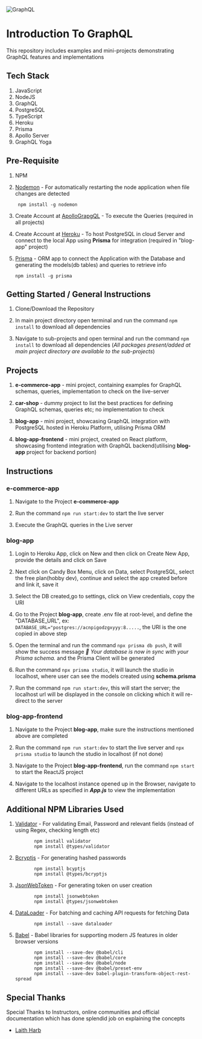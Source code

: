 <img src="https://cdn.codersociety.com/uploads/graphql-reasons.png" alt="GraphQL"/>

# Introduction To GraphQL

This repository includes examples and mini-projects demonstrating GraphQL features and implementations

## Tech Stack

1. JavaScript
2. NodeJS
3. GraphQL
4. PostgreSQL
5. TypeScript
6. Heroku
7. Prisma
8. Apollo Server
9. GraphQL Yoga

## Pre-Requisite

1.  NPM

2.  [Nodemon](https://www.npmjs.com/package/nodemon) - For automatically restarting the node application when file changes are detected

         npm install -g nodemon

3.  Create Account at [ApolloGrapgQL](https://studio.apollographql.com/login?from=%2F) - To execute the Queries (required in all projects)

4.  Create Account at [Heroku](https://dashboard.heroku.com/) - To host PostgreSQL in cloud Server and connect to the local App using **Prisma** for integration (required in "blog-app" project)

5.  [Prisma](https://www.npmjs.com/package/prisma) - ORM app to connect the Application with the Database and generating the models(db tables) and queries to retrieve info

        npm install -g prisma

## Getting Started / General Instructions

1. Clone/Download the Repository

2. In main project directory open terminal and run the command `npm install` to download all dependencies

3. Navigate to sub-projects and open terminal and run the command `npm install` to download all dependencies (_All packages present/added at main project directory are available to the sub-projects_)

## Projects

1. **e-commerce-app** - mini project, containing examples for GraphQL schemas, queries, implementation to check on the live-server

2. **car-shop** - dummy project to list the best practices for defining GraphQL schemas, queries etc; no implementation to check

3. **blog-app** - mini project, showcasing GraphQL integration with PostgreSQL hosted in Heroku Platform, utilising Prisma ORM

4. **blog-app-frontend** - mini project, created on React platform, showcasing frontend integration with GraphQL backend(utilising **blog-app** project for backend portion)

## Instructions

### e-commerce-app

1. Navigate to the Project **e-commerce-app**

2. Run the command `npm run start:dev` to start the live server

3. Execute the GraphQL queries in the Live server

### blog-app

1. Login to Heroku App, click on New and then click
   on Create New App, provide the details and click on Save

2. Next click on Candy Box Menu, click on Data, select PostgreSQL, select the free plan(hobby dev), continue and select the app created before and link it, save it

3. Select the DB created,go to settings, click on View credentials, copy the URI

4. Go to the Project **blog-app**, create .env file at root-level, and define the "DATABASE_URL", ex: `DATABASE_URL="postgres://acnpigodzgxyyy:8.....`, the URI is the one copied in above step

5. Open the terminal and run the command `npx prisma db push`, it will show the success message _🚀 Your database is now in sync with your Prisma schema._ and the Prisma Client will be generated

6. Run the command `npx prisma studio`, it will launch the studio in localhost, where user can see the models created using **schema.prisma**

7. Run the command `npm run start:dev`, this will start the server; the localhost url will be displayed in the console on clicking which it will re-direct to the server

### blog-app-frontend

1. Navigate to the Project **blog-app**, make sure the instructions mentioned above are completed

2. Run the command `npm run start:dev` to start the live server and `npx prisma studio` to launch the studio in localhost (if not done)

3. Navigate to the Project **blog-app-frontend**, run the command `npm start` to start the ReactJS project

4. Navigate to the localhost instance opened up in the Browser, navigate to different URLs as specified in **_App.js_** to view the implementation

## Additional NPM Libraries Used

1.  [Validator](https://www.npmjs.com/package/validator) - For validating Email, Password and relevant fields (instead of using Regex, checking length etc)

               npm install validator
               npm install @types/validator

2.  [Bcryptjs](https://www.npmjs.com/package/bcryptjs) - For generating hashed passwords

               npm install bcyptjs
               npm install @types/bcryptjs

3.  [JsonWebToken](https://www.npmjs.com/package/jsonwebtoken) - For generating token on user creation

               npm install jsonwebtoken
               npm install @types/jsonwebtoken

4.  [DataLoader](https://www.npmjs.com/package/dataloader) - For batching and caching API requests for fetching Data

               npm install --save dataloader

5.  [Babel](https://babeljs.io/) - Babel libraries for supporting modern JS features in older browser versions

               npm install --save-dev @babel/cli
               npm install --save-dev @babel/core
               npm install --save-dev @babel/node
               npm install --save-dev @babel/preset-env
               npm install --save-dev babel-plugin-transform-object-rest-spread

## Special Thanks

Special Thanks to Instructors, online communities and official documentation which has done splendid job on explaining the concepts

- [Laith Harb](https://www.udemy.com/course/modern-graphql-complete-guide/)
